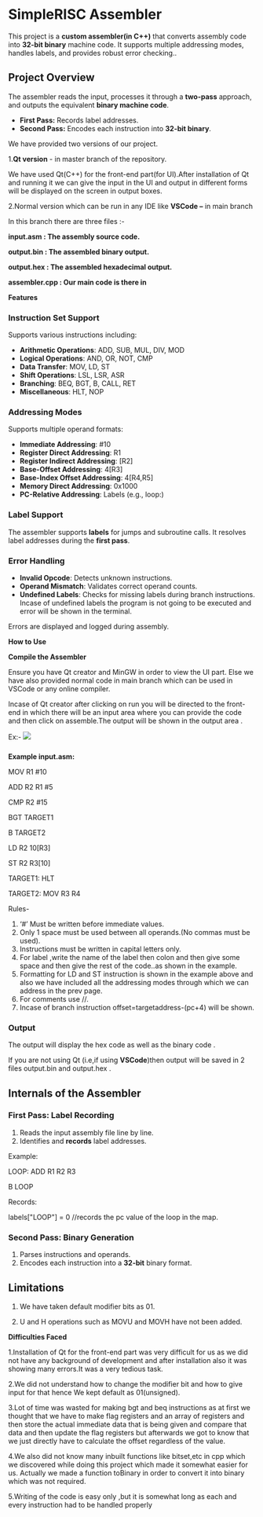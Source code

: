 
# **SimpleRISC Assembler**

This project is a **custom assembler(in C++)** that converts assembly code into **32-bit binary** machine code. It supports multiple addressing modes, handles labels, and provides robust error checking..

## **Project Overview**

The assembler reads the input, processes it through a **two-pass** approach, and outputs the equivalent **binary machine code**.

* **First Pass:** Records label addresses.
* **Second Pass:** Encodes each instruction into **32-bit binary**.

We have provided two versions of our project.

1.**Qt version** - in master branch of the repository.

We have used Qt(C++) for the front-end part(for UI).After installation of Qt and running it we can give the input in the UI and output in different forms will be displayed on the screen in output boxes.

2.Normal version which can be run in any IDE like **VSCode –** in main branch

In this branch there are three files :-

**input.asm : The assembly source code.**

**output.bin : The assembled binary output.**

**output.hex : The assembled hexadecimal output.**

**assembler.cpp : Our main code is there in**

**Features**

### **Instruction Set Support**

Supports various instructions including:

* **Arithmetic Operations**: ADD, SUB, MUL, DIV, MOD
* **Logical Operations**: AND, OR, NOT, CMP
* **Data Transfer**: MOV, LD, ST
* **Shift Operations**: LSL, LSR, ASR
* **Branching**: BEQ, BGT, B, CALL, RET
* **Miscellaneous**: HLT, NOP

###

###

###

### **Addressing Modes**

Supports multiple operand formats:

* **Immediate Addressing**: #10
* **Register Direct Addressing**: R1
* **Register Indirect Addressing**: [R2]
* **Base-Offset Addressing**: 4[R3]
* **Base-Index Offset Addressing**: 4[R4,R5]
* **Memory Direct Addressing**: 0x1000
* **PC-Relative Addressing**: Labels (e.g., loop:)

### **Label Support**

The assembler supports **labels** for jumps and subroutine calls. It resolves label addresses during the **first pass**.

### **Error Handling**

* **Invalid Opcode**: Detects unknown instructions.
* **Operand Mismatch**: Validates correct operand counts.
* **Undefined Labels**: Checks for missing labels during branch instructions. Incase of undefined labels the program is not going to be executed and error will be shown in the terminal.

Errors are displayed and logged during assembly.

 **How to Use**

 **Compile the Assembler**

Ensure you have Qt creator and MinGW in order to view the UI part. Else we have also provided normal code in main branch which can be used in VSCode or any online compiler.

Incase of Qt creator after clicking on run you will be directed to the front-end in which there will be an input area where you can provide the code and then click on assemble.The output will be shown in the output area .

Ex:- ![](data:image/png;base64...)

###

 **Example input.asm:**

MOV R1 #10

ADD R2 R1 #5

CMP R2 #15

BGT TARGET1

B TARGET2

LD R2 10[R3]

ST R2 R3[10]

TARGET1: HLT

TARGET2: MOV R3 R4

Rules-

1. ‘#’ Must be written before immediate values.
2. Only 1 space must be used between all operands.(No commas must be used).
3. Instructions must be written in capital letters only.
4. For label ,write the name of the label then colon and then give some space and then give the rest of the code..as shown in the example.
5. Formatting for LD and ST instruction is shown in the example above and also we have included all the addressing modes through which we can address in the prev page.
6. For comments use //.
7. Incase of branch instruction offset=targetaddress-(pc+4) will be shown.

### **Output**

The output will display the hex code as well as the binary code .

If you are not using Qt (i.e,if using **VSCode**)then output will be saved in 2 files output.bin and output.hex .

## **Internals of the Assembler**

### **First Pass: Label Recording**

1. Reads the input assembly file line by line.
2. Identifies and **records** label addresses.

Example:

LOOP: ADD R1 R2 R3

B LOOP

Records:

labels["LOOP"] = 0 //records the pc value of the loop in the map.

### **Second Pass: Binary Generation**

1. Parses instructions and operands.
2. Encodes each instruction into a **32-bit** binary format.

## **Limitations**

1. We have taken default modifier bits as 01.

2. U and H operations such as MOVU and MOVH have not been added.

**Difficulties Faced**

1.Installation of Qt for the front-end part was very difficult for us as we did not have any background of development and after installation also it was showing many errors.It was a very tedious task.

2.We did not understand how to change the modifier bit and how to give input for that hence We kept default as 01(unsigned).

3.Lot of time was wasted for making bgt and beq instructions as at first we thought that we have to make flag registers and an array of registers and then store the actual immediate data that is being given and compare that data and then update the flag registers but afterwards we got to know that we just directly have to calculate the offset regardless of the value.

4.We also did not know many inbuilt functions like bitset,etc in cpp which we discovered while doing this project which made it somewhat easier for us. Actually we made a function toBinary in order to convert it into binary which was not required.

5.Writing of the code is easy only ,but it is somewhat long as each and every instruction had to be handled properly


